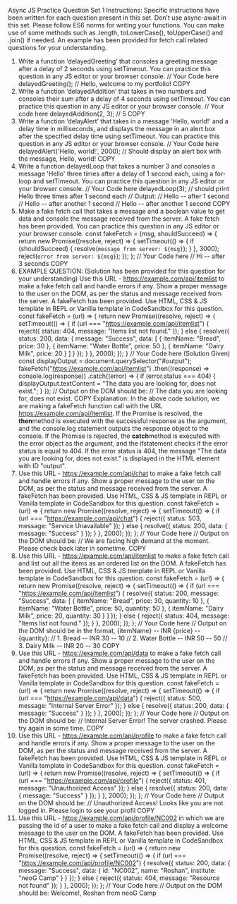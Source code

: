 Async JS Practice Question Set 1
Instructions:
Specific instructions have been written for each question present in this set.
Don’t use async-await in this set.
Please follow ES6 norms for writing your functions.
You can make use of some methods such as .length, toLowerCase(), toUpperCase() and .join()
if needed.
An example has been provided for fetch call related questions for your understanding.
1. Write a function ‘delayedGreeting’ that consoles a greeting message after a delay of 2 seconds
using setTimeout. You can practice this question in any JS editor or your browser console.
// Your Code here
delayedGreeting();
// Hello, welcome to my portfolio!
COPY
2. Write a function ‘delayedAddition’ that takes in two numbers and consoles their sum after a
delay of 4 seconds using setTimeout. You can practice this question in any JS editor or your
browser console.
// Your code here
delayedAddition(2, 3);
// 5
COPY
3. Write a function ‘delayAlert’ that takes in a message ‘Hello, world!’ and a delay time in
milliseconds, and displays the message in an alert box after the specified delay time using
setTimeout. You can practice this question in any JS editor or your browser console.
// Your Code here
delayedAlert('Hello, world!', 2000);
// Should display an alert box with the message, Hello, world!
COPY
4. Write a function delayedLoop that takes a number 3 and consoles a message 'Hello' three times
after a delay of 1 second each, using a for-loop and setTimeout. You can practice this question
in any JS editor or your browser console.
// Your Code here
delayedLoop(3);
// should print Hello three times after 1 second each
// Output:
// Hello -- after 1 second
// Hello -- after another 1 second
// Hello -- after another 1 second
COPY
5. Make a fake fetch call that takes a message and a boolean value to get data and console the
message received from the server. A fake fetch has been provided. You can practice this
question in any JS editor or your browser console.
const fakeFetch = (msg, shouldSucceed) => {
return new Promise((resolve, reject) => {
setTimeout(() => {
if (shouldSucceed) {
resolve(`message from server: ${msg}`);
}
}, 3000);
reject(`error from server: ${msg}`);
});
};
// Your Code here
// Hi -- after 3 seconds
COPY
6. EXAMPLE QUESTION: (Solution has been provided for this question for your understanding)
Use this URL - https://example.com/api/itemlist to make a fake fetch call and handle errors if
any. Show a proper message to the user on the DOM, as per the status and message received
from the server. A fakeFetch has been provided. Use HTML, CSS & JS template in REPL or
Vanilla template in CodeSandbox for this question.
const fakeFetch = (url) => {
return new Promise((resolve, reject) => {
setTimeout(() => {
if (url === "https://example.com/api/itemlist") {
reject({
status: 404,
message: "Items list not found."
});
} else {
resolve({
status: 200,
data: {
message: "Success",
data: [
{ itemName: "Bread", price: 30 },
{ itemName: "Water Bottle", price: 50 },
{ itemName: "Dairy Milk", price: 20 }
]
}
});
}
}, 2000);
});
}
// Your Code here (Solution Given)
const displayOutput = document.querySelector("#output");
fakeFetch("https://example.com/api/itemlist")
.then((response) => console.log(response))
.catch((error) => {
if (error.status === 404) {
displayOutput.textContent =
"The data you are looking for, does not exist.";
}
});
// Output on the DOM should be:
// The data you are looking for, does not exist.
COPY
Explanation:
In the above code solution, we are making a fakeFetch function call with the
URL https://example.com/api/itemlist.
If the Promise is resolved, the **then**method is executed with the successful response as the
argument, and the console.log statement outputs the response object to the console.
If the Promise is rejected, the **catch**method is executed with the error object as the
argument, and the ifstatement checks if the error status is equal to 404. If the error status is
404, the message "The data you are looking for, does not exist." is displayed in the HTML
element with ID "output".
7. Use this URL - https://example.com/api/chat to make a fake fetch call and handle errors if any.
Show a proper message to the user on the DOM, as per the status and message received from
the server. A fakeFetch has been provided. Use HTML, CSS & JS template in REPL or Vanilla
template in CodeSandbox for this question.
const fakeFetch = (url) => {
return new Promise((resolve, reject) => {
setTimeout(() => {
if (url === "https://example.com/api/chat") {
reject({
status: 503,
message: "Service Unavailable"
});
} else {
resolve({
status: 200,
data: {
message: "Success"
}
});
}
}, 2000);
});
};
// Your Code here
// Output on the DOM should be:
// We are facing high demand at the moment. Please check back later in sometime.
COPY
8. Use this URL - https://example.com/api/itemlist to make a fake fetch call and list out all the
items as an ordered list on the DOM. A fakeFetch has been provided. Use HTML, CSS & JS
template in REPL or Vanilla template in CodeSandbox for this question.
const fakeFetch = (url) => {
return new Promise((resolve, reject) => {
setTimeout(() => {
if (url === "https://example.com/api/itemlist") {
resolve({
status: 200,
message: "Success",
data: [
{ itemName: "Bread", price: 30, quantity: 10 },
{ itemName: "Water Bottle", price: 50, quantity: 50 },
{ itemName: "Dairy Milk", price: 20, quantity: 30 }
]
});
} else {
reject({
status: 404,
message: "Items list not found."
});
}
}, 2000);
});
};
// Your Code here
// Output on the DOM should be in the format, {itemName} -- INR {price} -- {quantity}:
// 1. Bread -- INR 30 -- 10
// 2. Water Bottle -- INR 50 -- 50
// 3. Dairy Milk -- INR 20 -- 30
COPY
9. Use this URL - https://example.com/api/data to make a fake fetch call and handle errors if any.
Show a proper message to the user on the DOM, as per the status and message received from
the server. A fakeFetch has been provided. Use HTML, CSS & JS template in REPL or Vanilla
template in CodeSandbox for this question.
const fakeFetch = (url) => {
return new Promise((resolve, reject) => {
setTimeout(() => {
if (url === "https://example.com/api/data") {
reject({
status: 500,
message: "Internal Server Error"
});
} else {
resolve({
status: 200,
data: {
message: "Success"
}
});
}
}, 2000);
});
};
// Your Code here
// Output on the DOM should be:
// Internal Server Error! The server crashed. Please try again in some time.
COPY
10. Use this URL - https://example.com/api/profile to make a fake fetch call and handle errors if
any. Show a proper message to the user on the DOM, as per the status and message received
from the server. A fakeFetch has been provided. Use HTML, CSS & JS template in REPL or
Vanilla template in CodeSandbox for this question.
const fakeFetch = (url) => {
return new Promise((resolve, reject) => {
setTimeout(() => {
if (url === "https://example.com/api/profile") {
reject({
status: 401,
message: "Unauthorized Access"
});
} else {
resolve({
status: 200,
data: {
message: "Success"
}
});
}
}, 2000);
});
};
// Your Code here
// Output on the DOM should be:
// Unauthorized Access! Looks like you are not logged in. Please login to see your profil
COPY
11. Use this URL - https://example.com/api/profile/NC002 in which we are passing the id of a user
to make a fake fetch call and display a welcome message to the user on the DOM. A fakeFetch
has been provided. Use HTML, CSS & JS template in REPL or Vanilla template in
CodeSandbox for this question.
const fakeFetch = (url) => {
return new Promise((resolve, reject) => {
setTimeout(() => {
if (url === "https://example.com/api/profile/NC002") {
resolve({
status: 200,
data: {
message: "Success",
data: { id: "NC002", name: "Roshan", institute: "neoG Camp" }
}
});
} else {
reject({
status: 404,
message: "Resource not found"
});
}
}, 2000);
});
};
// Your Code here
// Output on the DOM should be: Welcome!, Roshan from neoG Camp
